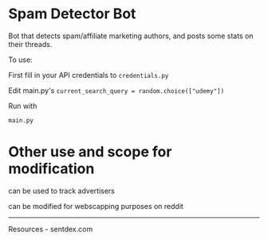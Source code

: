 
# Spam Detector Bot

Bot that detects spam/affiliate marketing authors, and posts some stats on their threads.

To use:

First fill in your API credentials to `credentials.py`

Edit main.py's `current_search_query = random.choice(["udemy"])` 

Run with 

`main.py`

# Other use and scope for modification

can be used to track advertisers 

can be modified for webscapping purposes on reddit

************************

Resources - sentdex.com
